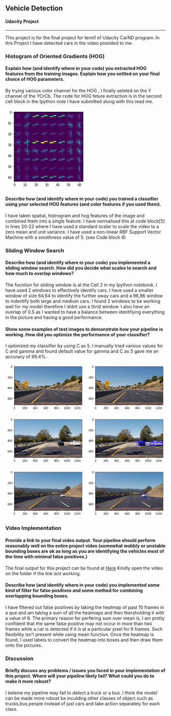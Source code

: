 
## Vehicle Detection
#### Udacity Project
----------------------------------------------------------------------------------------------------------------------

This project is for the final project for term1 of Udacity CarND program. In this Project I have detected cars in the video provided to me.


### Histogram of Oriented Gradients (HOG)

#### Explain how (and identify where in your code) you extracted HOG features from the training images. Explain how you settled on your final choice of HOG parameters.

By trying various color channel for the HOG ,  I finally seleted on the Y channel of the YCrCb. The code for HOG feture extraction is in the second cell block in the Ipython note I have submitted along with this read me.

![png](output_4_1.png)


#### Describe how (and identify where in your code) you trained a classifier using your selected HOG features (and color features if you used them).

I have taken spatial, histrogram and hog features of the image and combined them into a single feature. I have normalised this at code block[5] in lines 20-22 where I have used a  standard scaler to scale the video to a zero mean and unit variance. I have used a non-linear RBF Support Vector Machine with a smothness value of 5. (see Code block 6)

### Sliding Window Search

#### Describe how (and identify where in your code) you implemented a sliding window search. How did you decide what scales to search and how much to overlap windows?

The fucntion for sliding window is at the Cell 2 in my Ipython notebook. I have used 2 windows to effectively identify cars. I have used a smaller window of size 64,64 to identify the further away cars and a 96,96 window to indentify both large and medium cars. I found 2 windows to be working well for my model therefore I didnt use a thrid window. I also have an overlap of 0.5 as I wanted to have a balance between identifying everything in the picture and having a good performance.

#### Show some examples of test images to demonstrate how your pipeline is working. How did you optimize the performance of your classifier?

I optimized my classifier by using C as 5. I manually tried various values for C and gamma and found default value for gamma and C as 5 gave me an accuracy of 99.4%.



![png](output_13_0.png)



![png](output_13_1.png)



![png](output_13_2.png)


### Video Implementation

#### Provide a link to your final video output. Your pipeline should perform reasonably well on the entire project video (somewhat wobbly or unstable bounding boxes are ok as long as you are identifying the vehicles most of the time with minimal false positives.)

The final output for this project can be found at [Here](./project_video.mp4)
Kindly open the video on the folder if the link isnt working. 

#### Describe how (and identify where in your code) you implemented some kind of filter for false positives and some method for combining overlapping bounding boxes.

I have filtered out false positives by taking the heatmap of past 10 frames in a que and am taking a sum of all the heatmaps and then thersholding it with a value of 6. The primary reason for perfering sum over mean is, I am pretty confident that the same false positive may not occur in more than two frames while a car is detected if it is at a particular pixel for 6 frames. Such flexibility isn't present while using mean function. Once the heatmap is found, I used labels to convert the heatmap into boxes and then draw them onto the pictures.

### Discussion

#### Briefly discuss any problems / issues you faced in your implementation of this project.  Where will your pipeline likely fail?  What could you do to make it more robust?

I beleive my pipeline may fail to detect a truck or a bus. I think the model can be made more robust be inculding other classes of object such as trucks,bus,people instead of just cars and take action separately for each class.
